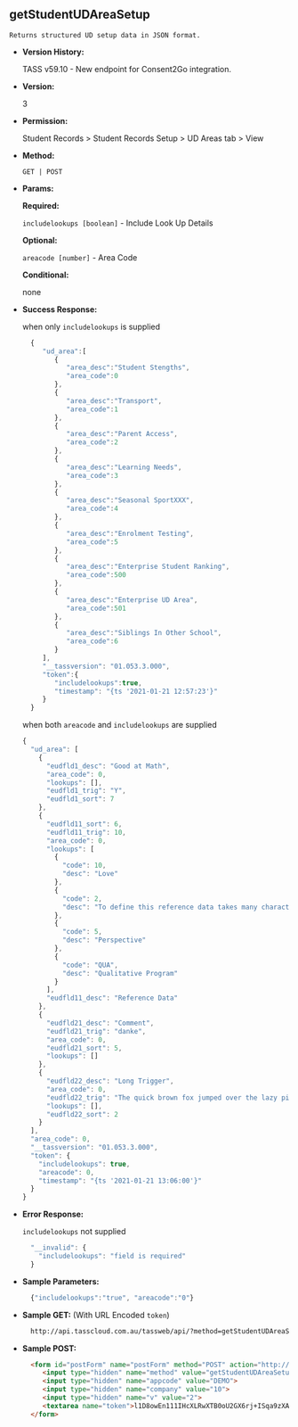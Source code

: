 **getStudentUDAreaSetup**
----
	Returns structured UD setup data in JSON format.
  
* **Version History:**

  TASS v59.10 - New endpoint for Consent2Go integration.

* **Version:**

  3

* **Permission:**

  Student Records > Student Records Setup > UD Areas tab > View

* **Method:**

  `GET | POST`
  
*  **Params:**

   **Required:**

   `includelookups [boolean]` - Include Look Up Details

   **Optional:**

   `areacode [number]` - Area Code
 
   **Conditional:**
 
   none

* **Success Response:**

    when only `includelookups` is supplied
    ```javascript
      { 
         "ud_area":[
            { 
               "area_desc":"Student Stengths",
               "area_code":0
            },
            { 
               "area_desc":"Transport",
               "area_code":1
            },
            { 
               "area_desc":"Parent Access",
               "area_code":2
            },
            { 
               "area_desc":"Learning Needs",
               "area_code":3
            },
            { 
               "area_desc":"Seasonal SportXXX",
               "area_code":4
            },
            { 
               "area_desc":"Enrolment Testing",
               "area_code":5
            },
            { 
               "area_desc":"Enterprise Student Ranking",
               "area_code":500
            },
            { 
               "area_desc":"Enterprise UD Area",
               "area_code":501
            },
            { 
               "area_desc":"Siblings In Other School",
               "area_code":6
            }
         ],
         "__tassversion": "01.053.3.000",
         "token":{ 
            "includelookups":true,
            "timestamp": "{ts '2021-01-21 12:57:23'}"
         }
      }
    ```

    when both `areacode` and `includelookups` are supplied
    ```javascript
    {
      "ud_area": [
        {
          "eudfld1_desc": "Good at Math",
          "area_code": 0,
          "lookups": [],
          "eudfld1_trig": "Y",
          "eudfld1_sort": 7
        },
        {
          "eudfld11_sort": 6,
          "eudfld11_trig": 10,
          "area_code": 0,
          "lookups": [
            {
              "code": 10,
              "desc": "Love"
            },
            {
              "code": 2,
              "desc": "To define this reference data takes many character"
            },
            {
              "code": 5,
              "desc": "Perspective"
            },
            {
              "code": "QUA",
              "desc": "Qualitative Program"
            }
          ],
          "eudfld11_desc": "Reference Data"
        },
        {
          "eudfld21_desc": "Comment",
          "eudfld21_trig": "danke",
          "area_code": 0,
          "eudfld21_sort": 5,
          "lookups": []
        },
        {
          "eudfld22_desc": "Long Trigger",
          "area_code": 0,
          "eudfld22_trig": "The quick brown fox jumped over the lazy pig",
          "lookups": [],
          "eudfld22_sort": 2
        }
      ],
      "area_code": 0,
      "__tassversion": "01.053.3.000",
      "token": {
        "includelookups": true,
        "areacode": 0,
        "timestamp": "{ts '2021-01-21 13:06:00'}"
      }
    }
    ```
 
* **Error Response:**

    `includelookups` not supplied
    ```javascript
      "__invalid": {
        "includelookups": "field is required"
      }
    ```
    
* **Sample Parameters:**

  ```javascript
    {"includelookups":"true", "areacode":"0"}
  ```

* **Sample GET:** (With URL Encoded `token`)

  ```HTML
    http://api.tasscloud.com.au/tassweb/api/?method=getStudentUDAreaSetup&appcode=DEMO&company=10&v=2&token=l1D8owEn111IHcXLRwXTB0oU2GX6rj%2BISqa9zXA8We3J3mwgjW5pdUvFK3%2FIZ4mJ4bMyfKTmEoup%2B3tTE9GeLQ%3D%3D
  ```
  
* **Sample POST:**

  ```HTML
    <form id="postForm" name="postForm" method="POST" action="http://api.tasscloud.com.au/tassweb/api/">
       <input type="hidden" name="method" value="getStudentUDAreaSetup">
       <input type="hidden" name="appcode" value="DEMO">
       <input type="hidden" name="company" value="10">
       <input type="hidden" name="v" value="2">
       <textarea name="token">l1D8owEn111IHcXLRwXTB0oU2GX6rj+ISqa9zXA8We3J3mwgjW5pdUvFK3/IZ4mJ4bMyfKTmEoup+3tTE9GeLQ==</textarea>
    </form>
  ```
